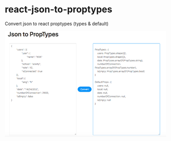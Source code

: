 # react-json-to-proptypes
Convert json to react proptypes (types &amp; default)

![JSON_TO_REACT](./assets/JSON_TO_REACT.png)
